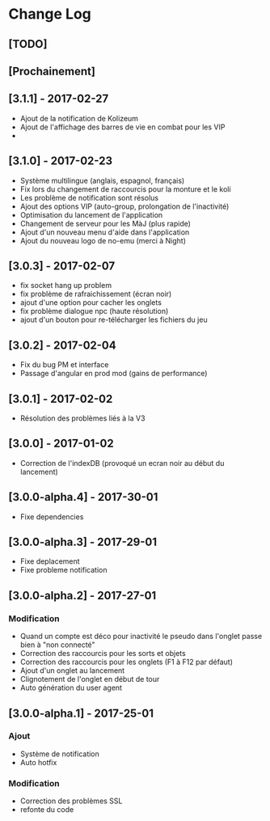 # Change Log

## [TODO]


## [Prochainement]

## [3.1.1] - 2017-02-27
- Ajout de la notification de Kolizeum
- Ajout de l'affichage des barres de vie en combat pour les VIP
- 


## [3.1.0] - 2017-02-23
- Système multilingue (anglais, espagnol, français)
- Fix lors du changement de raccourcis pour la monture et le koli
- Les problème de notification sont résolus
- Ajout des options VIP (auto-group, prolongation de l'inactivité)
- Optimisation du lancement de l'application
- Changement de serveur pour les MàJ (plus rapide)
- Ajout d'un nouveau menu d'aide dans l'application
- Ajout du nouveau logo de no-emu (merci à Night)

## [3.0.3] - 2017-02-07
- fix socket hang up problem
- fix problème de rafraichissement (écran noir)
- ajout d'une option pour cacher les onglets
- fix problème dialogue npc (haute résolution)
- ajout d'un bouton pour re-télécharger les fichiers du jeu

## [3.0.2] - 2017-02-04
- Fix du bug PM et interface
- Passage d'angular en prod mod (gains de performance)

## [3.0.1] - 2017-02-02
- Résolution des problèmes liés à la V3

## [3.0.0] - 2017-01-02
- Correction de l'indexDB (provoqué un ecran noir au début du lancement)

## [3.0.0-alpha.4] - 2017-30-01
- Fixe dependencies 

## [3.0.0-alpha.3] - 2017-29-01
- Fixe deplacement
- Fixe probleme notification


## [3.0.0-alpha.2] - 2017-27-01
### Modification
- Quand un compte est déco pour inactivité le pseudo dans l'onglet passe bien à "non connecté"
- Correction des raccourcis pour les sorts et objets
- Correction des raccourcis pour les onglets (F1 à F12 par défaut)
- Ajout d'un onglet au lancement
- Clignotement de l'onglet en début de tour
- Auto génération du user agent


## [3.0.0-alpha.1] - 2017-25-01
### Ajout
- Système de notification 
- Auto hotfix 
### Modification
- Correction des problèmes SSL
- refonte du code




